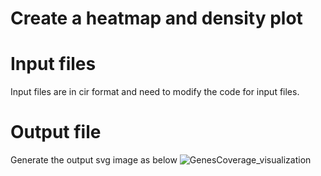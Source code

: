 # Create a heatmap and density plot
# Input files
Input files are in cir format and need to modify the code for input files.
# Output file
Generate the output svg image as below
![GenesCoverage_visualization](https://github.com/user-attachments/assets/3f97b39b-622d-4844-812c-312ef8aa137e)
